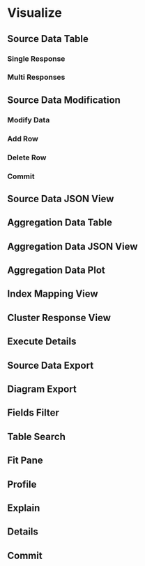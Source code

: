 # Visualize

## Source Data Table

### Single Response

### Multi Responses

## Source Data Modification

### Modify Data

### Add Row

### Delete Row

### Commit

## Source Data JSON View

## Aggregation Data Table

## Aggregation Data JSON View

## Aggregation Data Plot

## Index Mapping View

## Cluster Response View

## Execute Details

## Source Data Export

## Diagram Export

## Fields Filter

## Table Search

## Fit Pane

## Profile

## Explain

## Details

## Commit
